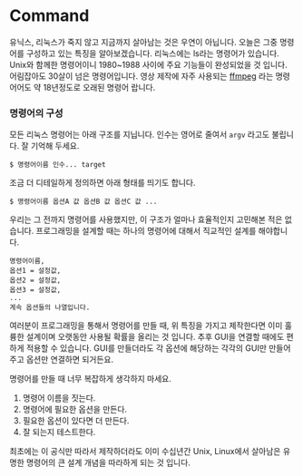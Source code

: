 # Command

유닉스, 리눅스가 죽지 않고 지금까지 살아남는 것은 우연이 아닙니다.
오늘은 그중 명령어를 구성하고 있는 특징을 알아보겠습니다.
리눅스에는 ls라는 명령어가 있습니다. Unix와 함께한 명령어이니 1980~1988 사이에 주요 기능들이 완성되었을 것 입니다. 어림잡아도 30살이 넘은 명령어입니다.
영상 제작에 자주 사용되는 [ffmpeg](https://en.wikipedia.org/wiki/FFmpeg) 라는 명령어어도 약 18년정도로 오래된 명령어 랍니다.

### 명령어의 구성
모든 리눅스 명령어는 아래 구조를 지닙니다.
인수는 영어로 줄여서 `argv` 라고도 불립니다. 잘 기억해 두세요.
```
$ 명령어이름 인수... target
```

조금 더 디테일하게 정의하면 아래 형태를 띄기도 합니다.
```
$ 명령어이름 옵션A 값 옵션B 값 옵션C 값 ...
```

우리는 그 전까지 명령어를 사용했지만, 이 구조가 얼마나 효율적인지 고민해본 적은 없습니다.
프로그래밍을 설계할 때는 하나의 명령어에 대해서 직교적인 설계를 해야합니다.

```
명령어이름,
옵션1 = 설정값,
옵션2 = 설정값,
옵션3 = 설정값,
...
계속 옵션들의 나열입니다.
```

여러분이 프로그래밍을 통해서 명령어를 만들 때, 위 특징을 가지고 제작한다면 이미 훌륭한 설계이며 오랫동안 사용될 확률을 올리는 것 입니다. 추후 GUI을 연결할 때에도 편하게 적용할 수 있습니다.
GUI를 만들더라도 각 옵션에 해당하는 각각의 GUI만 만들어 주고 옵션만 연결하면 되거든요.

명령어를 만들 때 너무 복잡하게 생각하지 마세요.
1. 명령어 이름을 짓는다.
1. 명령어에 필요한 옵션을 만든다.
1. 필요한 옵션이 있다면 더 만든다.
1. 잘 되는지 테스트한다.

최초에는 이 공식만 따라서 제작하더라도 이미 수십년간 Unix, Linux에서 살아남은 유명한 명령어의 큰 설계 개념을 따라하게 되는 것 입니다.